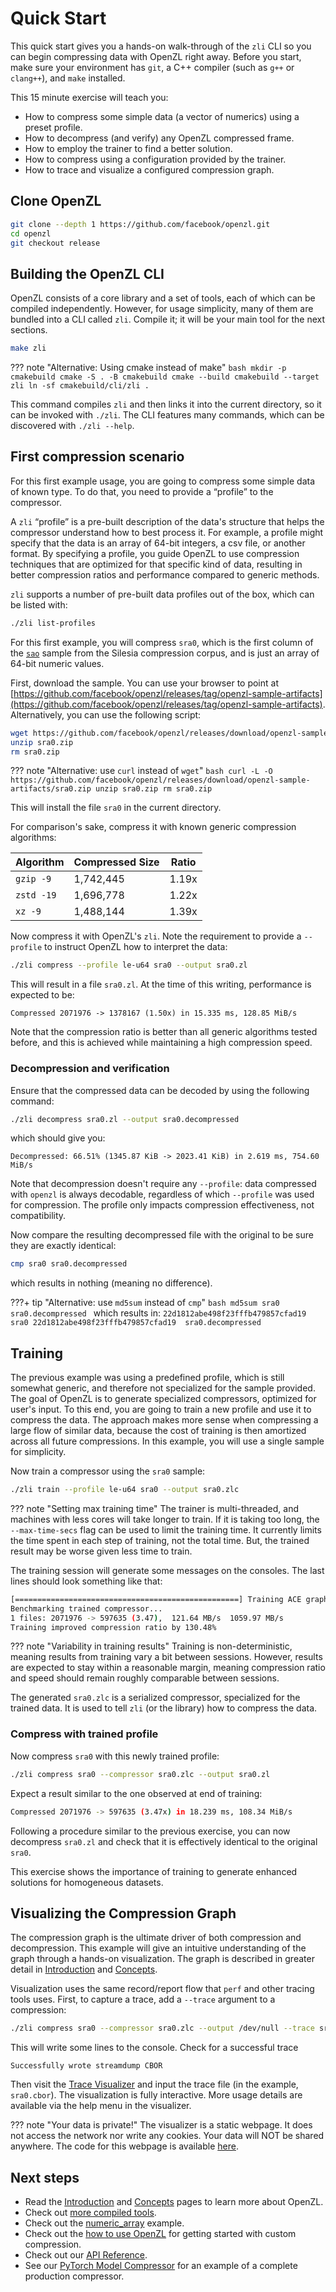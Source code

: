 # Quick Start

This quick start gives you a hands-on walk-through of the `zli` CLI so you can begin compressing data with OpenZL right away. Before you start, make sure your environment has `git`, a C++ compiler (such as `g++` or `clang++`), and `make` installed.

This 15 minute exercise will teach you:

- How to compress some simple data (a vector of numerics) using a preset profile.
- How to decompress (and verify) any OpenZL compressed frame.
- How to employ the trainer to find a better solution.
- How to compress using a configuration provided by the trainer.
- How to trace and visualize a configured compression graph.

## Clone OpenZL

```sh
git clone --depth 1 https://github.com/facebook/openzl.git
cd openzl
git checkout release
```

## Building the OpenZL CLI

OpenZL consists of a core library and a set of tools, each of which can be compiled independently. However, for usage simplicity, many of them are bundled into a CLI called `zli`.
Compile it; it will be your main tool for the next sections.

```sh
make zli
```

??? note "Alternative: Using cmake instead of make"
    ```bash
    mkdir -p cmakebuild
    cmake -S . -B cmakebuild
    cmake --build cmakebuild --target zli
    ln -sf cmakebuild/cli/zli .
    ```

This command compiles `zli` and then links it into the current directory, so it can be invoked with `./zli`.
The CLI features many commands, which can be discovered with `./zli --help`.

## First compression scenario

For this first example usage, you are going to compress some simple data of known type.
To do that, you need to provide a “profile” to the compressor.

A `zli` “profile” is a pre-built description of the data's structure that helps the compressor understand how to best process it. For example, a profile might specify that the data is an array of 64-bit integers, a csv file, or another format. By specifying a profile, you guide OpenZL to use compression techniques that are optimized for that specific kind of data, resulting in better compression ratios and performance compared to generic methods.

`zli` supports a number of pre-built data profiles out of the box, which can be listed with:

```sh
./zli list-profiles
```

For this first example, you will compress `sra0`, which is the first column of the [`sao`](https://sun.aei.polsl.pl/~sdeor/corpus/sao.bz2) sample from the Silesia compression corpus, and is just an array of 64-bit numeric values.

First, download the sample. You can use your browser to point at [https://github.com/facebook/openzl/releases/tag/openzl-sample-artifacts](https://github.com/facebook/openzl/releases/tag/openzl-sample-artifacts).
Alternatively, you can use the following script:

```sh
wget https://github.com/facebook/openzl/releases/download/openzl-sample-artifacts/sra0.zip
unzip sra0.zip
rm sra0.zip
```

??? note "Alternative: use `curl` instead of `wget`"
    ```bash
    curl -L -O https://github.com/facebook/openzl/releases/download/openzl-sample-artifacts/sra0.zip
    unzip sra0.zip
    rm sra0.zip
    ```

This will install the file `sra0` in the current directory.

For comparison's sake, compress it with known generic compression algorithms:

| Algorithm  | Compressed Size | Ratio |
| ---------- | --------------- | ----- |
| `gzip -9`  |       1,742,445 | 1.19x |
| `zstd -19` |       1,696,778 | 1.22x |
| `xz -9`    |       1,488,144 | 1.39x |

Now compress it with OpenZL's `zli`. Note the requirement to provide a `--profile` to instruct OpenZL how to interpret the data:

```sh
./zli compress --profile le-u64 sra0 --output sra0.zl
```

This will result in a file `sra0.zl`.
At the time of this writing, performance is expected to be:

```
Compressed 2071976 -> 1378167 (1.50x) in 15.335 ms, 128.85 MiB/s
```

Note that the compression ratio is better than all generic algorithms tested before, and this is achieved while maintaining a high compression speed.

### Decompression and verification

Ensure that the compressed data can be decoded by using the following command:

```sh
./zli decompress sra0.zl --output sra0.decompressed
```

which should give you:

```
Decompressed: 66.51% (1345.87 KiB -> 2023.41 KiB) in 2.619 ms, 754.60 MiB/s
```

Note that decompression doesn't require any `--profile`: data compressed with `openzl` is always decodable, regardless of which `--profile` was used for compression. The profile only impacts compression effectiveness, not compatibility.

Now compare the resulting decompressed file with the original to be sure they are exactly identical:

```sh
cmp sra0 sra0.decompressed
```

which results in nothing (meaning no difference).

???+ tip "Alternative: use `md5sum` instead of `cmp`"
     ```bash
     md5sum sra0 sra0.decompressed
     ```
     which results in:
     ```
     22d1812abe498f23fffb479857cfad19  sra0
     22d1812abe498f23fffb479857cfad19  sra0.decompressed
     ```

## Training

The previous example was using a predefined profile, which is still somewhat generic, and therefore not specialized for the sample provided.
The goal of OpenZL is to generate specialized compressors, optimized for user's input.
To this end, you are going to train a new profile and use it to compress the data.
The approach makes more sense when compressing a large flow of similar data, because the cost of training is then amortized across all future compressions.
In this example, you will use a single sample for simplicity.

Now train a compressor using the `sra0` sample:

```sh
./zli train --profile le-u64 sra0 --output sra0.zlc
```

??? note "Setting max training time"
    The trainer is multi-threaded, and machines with less cores will take longer
    to train. If it is taking too long, the `--max-time-secs` flag can be used to
    limit the training time. It currently limits the time spent in each step of
    training, not the total time. But, the trained result may be worse given less
    time to train.


The training session will generate some messages on the consoles.
The last lines should look something like that:

```sh
[==================================================] Training ACE graph 1/1
Benchmarking trained compressor...
1 files: 2071976 -> 597635 (3.47),  121.64 MB/s  1059.97 MB/s
Training improved compression ratio by 130.48%
```

??? note "Variability in training results"
    Training is non-deterministic, meaning results from training vary a bit between sessions.
    However, results are expected to stay within a reasonable margin, meaning compression ratio and speed should remain roughly comparable between sessions.

The generated `sra0.zlc` is a serialized compressor, specialized for the trained data.
It is used to tell `zli` (or the library) how to compress the data.

### Compress with trained profile

<!-- Note: since the result of ace is not reproducible, it can differ between runs.
     Should we have a downloadable "golden config" to better control the rest of the story ? -->

Now compress `sra0` with this newly trained profile:

```sh
./zli compress sra0 --compressor sra0.zlc --output sra0.zl
```

Expect a result similar to the one observed at end of training:

```sh
Compressed 2071976 -> 597635 (3.47x) in 18.239 ms, 108.34 MiB/s
```

Following a procedure similar to the previous exercise, you can now decompress `sra0.zl`
and check that it is effectively identical to the original `sra0`.

This exercise shows the importance of training to generate enhanced solutions for homogeneous datasets.

## Visualizing the Compression Graph

The compression graph is the ultimate driver of both compression and decompression.
This example will give an intuitive understanding of the graph through a hands-on visualization.
The graph is described in greater detail in [Introduction](introduction.md) and [Concepts](concepts.md).

Visualization uses the same record/report flow that `perf` and other tracing tools uses. First, to capture a trace, add a `--trace` argument to a compression:

```sh
./zli compress sra0 --compressor sra0.zlc --output /dev/null --trace sra0.cbor
```

This will write some lines to the console. Check for a successful trace

```
Successfully wrote streamdump CBOR
```

Then visit the [Trace Visualizer](https://facebook.github.io/openzl/tools/trace) and input the trace file (in the example, `sra0.cbor`).
The visualization is fully interactive. More usage details are available via the help menu in the visualizer.

??? note "Your data is private!"
    The visualizer is a static webpage.
    It does not access the network nor write any cookies.
    Your data will NOT be shared anywhere.
    The code for this webpage is available [here](https://github.com/facebook/openzl/tree/release/tools/visualization_app).

## Next steps

- Read the [Introduction](introduction.md) and [Concepts](concepts.md) pages to learn more about OpenZL.
- Check out [more compiled tools](more-tools.md).
- Check out the [numeric_array](examples/c/numeric-array.md) example.
- Check out the [how to use OpenZL](using-openzl.md) for getting started with custom compression.
- Check out our [API Reference](../api/c/compressor.md).
- See our [PyTorch Model Compressor](https://github.com/facebook/openzl/blob/release/custom_parsers/pytorch_model_compressor.cpp) for an example of a complete production compressor.
